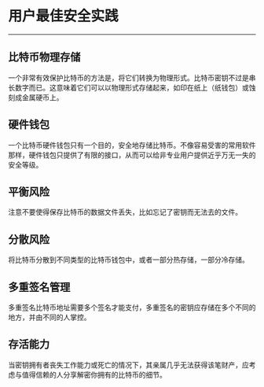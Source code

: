 <!--
 * @Author: ZhXZhao
 * @Date: 2020-02-24 22:48:58
 * @LastEditors: ZhXZhao
 * @LastEditTime: 2020-02-24 22:58:51
 * @Description: 
 -->

# 用户最佳安全实践

---




## 比特币物理存储

一个非常有效保护比特币的方法是，将它们转换为物理形式。比特币密钥不过是串长数字而已。这意味着它们可以以物理形式存储起来，如印在纸上（纸钱包）或蚀刻成金属硬币上。

## 硬件钱包

一个比特币硬件钱包只有一个目的，安全地存储比特币。不像容易受害的常用软件那样，硬件钱包只提供了有限的接口，从而可以给非专业用户提供近乎万无一失的安全等级。

## 平衡风险

注意不要使得保存比特币的数据文件丢失，比如忘记了密钥而无法去的文件。

## 分散风险

将比特币分散到不同类型的比特币钱包中，或者一部分热存储，一部分冷存储。

## 多重签名管理

多重签名比特币地址需要多个签名才能支付，多重签名的密钥应存储在多个不同的地方，并由不同的人掌控。

## 存活能力

当密钥拥有者丧失工作能力或死亡的情况下，其亲属几乎无法获得该笔财产，应考虑与值得信赖的人分享解密你拥有的比特币的细节。
